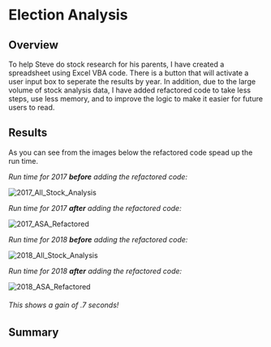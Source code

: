 # Election Analysis 

## Overview
To help Steve do stock research for his parents, I have created a spreadsheet using Excel VBA code.  There is a button that will activate a user input box to seperate the results by year.  In addition, due to the large volume of stock analysis data, I have added refactored code to take less steps, use less memory, and to improve the logic to make it easier for future users to read.

## Results
As you can see from the images below the refactored code spead up the run time.

*Run time for 2017 ***before*** adding the refactored code:*

![2017_All_Stock_Analysis](https://user-images.githubusercontent.com/90974647/136658296-63c3e1c3-3b52-4087-a078-27fb4a1c5626.png)




*Run time for 2017 ***after*** adding the refactored code:*

![2017_ASA_Refactored](https://user-images.githubusercontent.com/90974647/136658393-3e78601b-e529-4e57-a38f-69bed0ca3034.png)




*Run time for 2018 ***before*** adding the refactored code:*

![2018_All_Stock_Analysis](https://user-images.githubusercontent.com/90974647/136658696-67950ca6-7935-4b2a-a0b8-ce3532e98a52.png)




*Run time for 2018 ***after*** adding the refactored code:*

![2018_ASA_Refactored](https://user-images.githubusercontent.com/90974647/136658699-282f559c-24cc-4533-ae55-16f9db530bdb.png)


###### This shows a gain of .7 seconds!

## Summary
